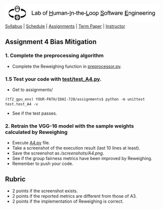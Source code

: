 [<img width=900 src="../img/title.png?raw=yes">](../README.md)   
[Syllabus](../README.md) |
[Schedule](../schedule.md) |
[Assignments](README.md) |
[Term Paper](../termpaper/README.md) |
[Instructor](http://zhe-yu.github.io) 

## Assignment 4 Bias Mitigation
### 1. Complete the preprocessing algorithm

- Complete the Reweighing function in [preprocessor.py](src/preprocessor.py).

  
### 1.5 Test your code with [test/test_A4.py](test/test_A4.py).
- Get to assignments/
```
(tf2_gpu_env) YOUR-PATH/IDAI-720/assignments$ python -m unittest test.test_A4 -v
```
- See if the test passes.

### 2. Retrain the VGG-16 model with the sample weights calculated by Reweighing
- Execute [A4.py](src/A4.py) file.
- Take a screenshot of the execution result (last 10 lines at least).
- Save the screenshot as _/screenshots/A4.png_.
- See if the group fairness metrics have been improved by Reweighing.
- Remember to push your code.

## Rubric
- 2 points if the screenshot exists.
- 2 points if the reported metrics are different from those of A3.
- 2 points if the implementation of Reweighing is correct.
